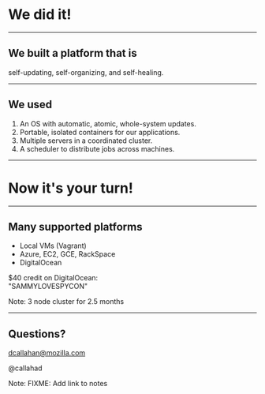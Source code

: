 # We did it!

***

## We built a platform that is

<span class="fragment">
self-updating</span><span class="fragment">,
self-organizing</span><span class="fragment">,
and self-healing.</span>

***

## We used

1. An OS with automatic, atomic, whole-system updates. <!-- .element: class="fragment" -->
2. Portable, isolated containers for our applications. <!-- .element: class="fragment" -->
3. Multiple servers in a coordinated cluster. <!-- .element: class="fragment" -->
4. A scheduler to distribute jobs across machines. <!-- .element: class="fragment" -->

---

# Now it's your turn!

***

## Many supported platforms

- Local VMs (Vagrant)        <!-- .element: class="fragment" -->
- Azure, EC2, GCE, RackSpace <!-- .element: class="fragment" -->
- DigitalOcean               <!-- .element: class="fragment" -->

$40 credit on DigitalOcean: <br> "SAMMYLOVESPYCON" 
<!-- .element: class="fragment" -->

Note: 3 node cluster for 2.5 months

---

## Questions?

dcallahan@mozilla.com

@callahad

Note: FIXME: Add link to notes
